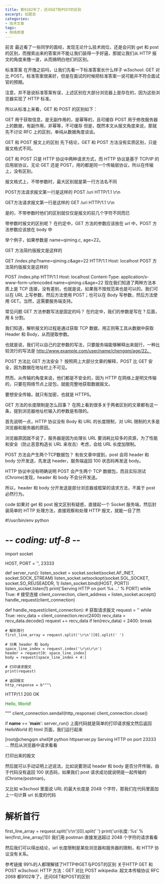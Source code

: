 ```yaml
---
title: 都9102年了，还问GET和POST的区别
excerpt: 如题目
categories:
- 技术文章
tags:
- 网络原理
---
```


前言
最近看了一些同学的面经，发现无论什么技术岗位，还是会问到 get 和 post 的区别，而搜索出来的答案并不能让我们装得一手好逼，那就让我们从 HTTP 报文的角度来撸一波，从而搞明白他们的区别。

标准答案
在开撸之前吗，让我们先看一下标准答案长什么样子 w3school: GET 对比 POST。标准答案很美好，但是在面试的时候把标准答案一说可能并不符合面试官的预期。

注意，并不是说标准答案有误，上述区别在大部分浏览器上是存在的，因为这些浏览器实现了 HTTP 标准。

所以从标准上来看，GET 和 POST 的区别如下：

GET 用于获取信息，是无副作用的，是幂等的，且可缓存
POST 用于修改服务器上的数据，有副作用，非幂等，不可缓存
但是，既然本文从报文角度来说，那就先不讨论 RFC 上的区别，单纯从数据角度谈谈。

GET 和 POST 报文上的区别
先下结论，GET 和 POST 方法没有实质区别，只是报文格式不同。

GET 和 POST 只是 HTTP 协议中两种请求方式，而 HTTP 协议是基于 TCP/IP 的应用层协议，无论 GET 还是 POST，用的都是同一个传输层协议，所以在传输上，没有区别。

报文格式上，不带参数时，最大区别就是第一行方法名不同

POST方法请求报文第一行是这样的 POST /uri HTTP/1.1 \r\n

GET方法请求报文第一行是这样的 GET /uri HTTP/1.1 \r\n

是的，不带参数时他们的区别就仅仅是报文的前几个字符不同而已

带参数时报文的区别呢？ 在约定中，GET 方法的参数应该放在 url 中，POST 方法参数应该放在 body 中

举个例子，如果参数是 name=qiming.c, age=22。

GET 方法简约版报文是这样的

GET /index.php?name=qiming.c&age=22 HTTP/1.1
Host: localhost
POST 方法简约版报文是这样的

POST /index.php HTTP/1.1
Host: localhost
Content-Type: application/x-www-form-urlencoded
name=qiming.c&age=22
现在我们知道了两种方法本质上是 TCP 连接，没有差别，也就是说，如果我不按规范来也是可以的。我们可以在 URL 上写参数，然后方法使用 POST；也可以在 Body 写参数，然后方法使用 GET。当然，这需要服务端支持。

常见问题
GET 方法参数写法是固定的吗？
在约定中，我们的参数是写在 ? 后面，用 & 分割。

我们知道，解析报文的过程是通过获取 TCP 数据，用正则等工具从数据中获取 Header 和 Body，从而提取参数。

也就是说，我们可以自己约定参数的写法，只要服务端能够解释出来就行，一种比较流行的写法是 http://www.example.com/user/name/chengqm/age/22。

POST 方法比 GET 方法安全？
按照网上大部分文章的解释，POST 比 GET 安全，因为数据在地址栏上不可见。

然而，从传输的角度来说，他们都是不安全的，因为 HTTP 在网络上是明文传输的，只要在网络节点上捉包，就能完整地获取数据报文。

要想安全传输，就只有加密，也就是 HTTPS。

GET 方法的长度限制是怎么回事？
在网上看到很多关于两者区别的文章都有这一条，提到浏览器地址栏输入的参数是有限的。

首先说明一点，HTTP 协议没有 Body 和 URL 的长度限制，对 URL 限制的大多是浏览器和服务器的原因。

浏览器原因就不说了，服务器是因为处理长 URL 要消耗比较多的资源，为了性能和安全（防止恶意构造长 URL 来攻击）考虑，会给 URL 长度加限制。

POST 方法会产生两个TCP数据包？
有些文章中提到，post 会将 header 和 body 分开发送，先发送 header，服务端返回 100 状态码再发送 body。

HTTP 协议中没有明确说明 POST 会产生两个 TCP 数据包，而且实际测试(Chrome)发现，header 和 body 不会分开发送。

所以，header 和 body 分开发送是部分浏览器或框架的请求方法，不属于 post 必然行为。

code
如果对 get 和 post 报文区别有疑惑，直接起一个 Socket 服务端，然后封装简单的 HTTP 处理方法，直接观察和处理 HTTP 报文，就能一目了然

#!/usr/bin/env python
# -*- coding: utf-8 -*-

import socket

HOST, PORT = '', 23333


def server_run():
    listen_socket = socket.socket(socket.AF_INET, socket.SOCK_STREAM)
    listen_socket.setsockopt(socket.SOL_SOCKET, socket.SO_REUSEADDR, 1)
    listen_socket.bind((HOST, PORT))
    listen_socket.listen(1)
    print('Serving HTTP on port %s ...' % PORT)
    while True:
        # 接受连接
        client_connection, client_address = listen_socket.accept()
        handle_request(client_connection)


def handle_request(client_connection):
    # 获取请求报文
    request = ''
    while True:
        recv_data = client_connection.recv(2400)
        recv_data = recv_data.decode()
        request += recv_data
        if len(recv_data) < 2400:
            break

    # 解析首行
    first_line_array = request.split('\r\n')[0].split(' ')

    # 分离 header 和 body
    space_line_index = request.index('\r\n\r\n')
    header = request[0: space_line_index]
    body = request[space_line_index + 4:]

    # 打印请求报文
    print(request)

    # 返回报文
    http_response = b"""\
HTTP/1.1 200 OK

<!DOCTYPE html>
<html>
<head>
    <title>Hello, World!</title>
</head>
<body>
<p style="color: green">Hello, World!</p>
</body>
</html>
"""
    client_connection.sendall(http_response)
    client_connection.close()


if __name__ == '__main__':
    server_run()
上面代码就是简单的打印请求报文然后返回 HelloWorld 的 html 页面，我们运行起来

[root@chengqm shell]# python httpserver.py 
Serving HTTP on port 23333 ...
然后从浏览器中请求看看



打印出来的报文



然后就可以手动证明上述说法，比如说要测试 header 和 body 是否分开传输，由于代码没有返回 100 状态码，如果我们 post 请求成功就说明是一起传输的(Chrome/postman)。



又比如 w3school 里面说 URL 的最大长度是 2048 个字符，那我们在代码里面加上一句计算 uri 长度的代码

# 解析首行
first_line_array = request.split('\r\n')[0].split(' ')
print('uri长度: %s' % len(first_line_array[1]))
我们用 postman 直接发送超过 2048 个字符的请求看看



然后我们可以得出结论，url 长度限制是某些浏览器和服务器的限制，和 HTTP 协议没有关系。

参考链接
99%的人都理解错了HTTP中GET与POST的区别
关于HTTP GET 和 POST
w3school: HTTP 方法：GET 对比 POST
wikipedia: 超文本传输协议
RFC 2068
都9102年了，还问GET和POST的区别
